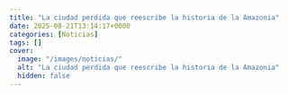```yaml
---
title: "La ciudad perdida que reescribe la historia de la Amazonia"
date: 2025-08-21T13:14:17+0000
categories: [Noticias]
tags: []
cover:
  image: "/images/noticias/"
  alt: "La ciudad perdida que reescribe la historia de la Amazonia"
  hidden: false
---
```



